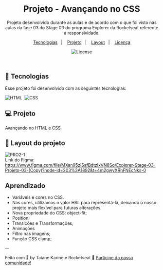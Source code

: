 
<h1 align="center"> Projeto - Avançando no CSS </h1>

<p align="center">
Projeto desenvolvido durante as aulas e de acordo com o que foi visto nas aulas da fase 03 do Stage 03 do programa Explorer da Rocketseat referente a responsividade.
</p>

<p align="center">
  <a href="#-tecnologias">Tecnologias</a>&nbsp;&nbsp;&nbsp;|&nbsp;&nbsp;&nbsp;
  <a href="#-projeto">Projeto</a>&nbsp;&nbsp;&nbsp;|&nbsp;&nbsp;&nbsp;
  <a href="#-layout">Layout</a>&nbsp;&nbsp;&nbsp;|&nbsp;&nbsp;&nbsp;
  <a href="#memo-licença">Licença</a>
</p>

<p align="center">
  <img alt="License" src="https://img.shields.io/static/v1?label=license&message=MIT&color=49AA26&labelColor=000000">
</p>

<br>

## 🚀 Tecnologias

Esse projeto foi desenvolvido com as seguintes tecnologias:

![HTML](https://img.shields.io/badge/-HTML-05122A?style=flat&logo=HTML5)&nbsp;
![CSS](https://img.shields.io/badge/-CSS-05122A?style=flat&logo=CSS3&logoColor=1572B6)&nbsp;

## 💻 Projeto

Avançando no HTML e CSS

## 🔖 Layout do projeto

![PRO2-1](https://user-images.githubusercontent.com/94652702/216670634-566ddffa-3366-42a1-b57c-f44bc2137fc1.png)
<br>
Link do Figma: 
<br>
https://www.figma.com/file/MXan95zI5afBdtzIxVN8So/Explorer-Stage-03-Projeto-03-(Copy)?node-id=203%3A1892&t=4m2gwyXRhFNEcNks-0
<br>

## Aprendizado

- Variáveis e cores no CSS. 
- Nas cores, utilizamos o valor HSL para representá-la, deixando o nosso projeto mais flexível para futuras alterações.
- Nova propriedade do CSS: object-fit;
- Position;
- Transições e Transformações;
- Animações
- Filtro nas imagens;
- Função CSS clamp;

--

Feito com 🧡 by Taiane Karine e Rocketseat :wave: [Participe da nossa comunidade!](https://discord.gg/rocketseat)
